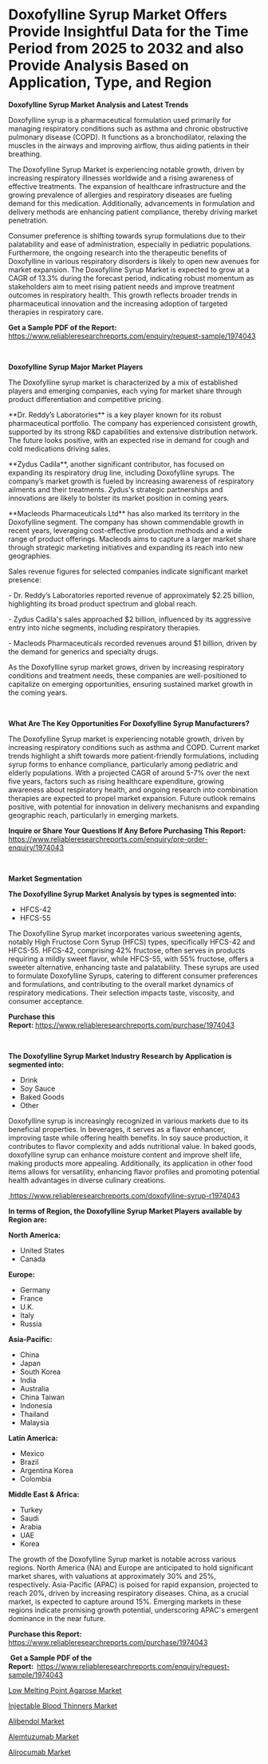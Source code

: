 <p><h1>Doxofylline Syrup Market Offers Provide Insightful Data for the Time Period from 2025 to 2032 and also Provide Analysis Based on Application, Type, and Region</h1></p><p><strong>Doxofylline Syrup Market Analysis and Latest Trends</strong></p>
<p><p>Doxofylline syrup is a pharmaceutical formulation used primarily for managing respiratory conditions such as asthma and chronic obstructive pulmonary disease (COPD). It functions as a bronchodilator, relaxing the muscles in the airways and improving airflow, thus aiding patients in their breathing.</p><p>The Doxofylline Syrup Market is experiencing notable growth, driven by increasing respiratory illnesses worldwide and a rising awareness of effective treatments. The expansion of healthcare infrastructure and the growing prevalence of allergies and respiratory diseases are fueling demand for this medication. Additionally, advancements in formulation and delivery methods are enhancing patient compliance, thereby driving market penetration.</p><p>Consumer preference is shifting towards syrup formulations due to their palatability and ease of administration, especially in pediatric populations. Furthermore, the ongoing research into the therapeutic benefits of Doxofylline in various respiratory disorders is likely to open new avenues for market expansion. The Doxofylline Syrup Market is expected to grow at a CAGR of 13.3% during the forecast period, indicating robust momentum as stakeholders aim to meet rising patient needs and improve treatment outcomes in respiratory health. This growth reflects broader trends in pharmaceutical innovation and the increasing adoption of targeted therapies in respiratory care.</p></p>
<p><strong>Get a Sample PDF of the Report:&nbsp;</strong> <a href="https://www.reliableresearchreports.com/enquiry/request-sample/1974043?utm_campaign=37&utm_medium=2&utm_source=Github&utm_content=ia&utm_term=08032025&utm_id=doxofylline-syrup">https://www.reliableresearchreports.com/enquiry/request-sample/1974043</a></p>
<p>&nbsp;</p>
<p><strong>Doxofylline Syrup Major Market Players</strong></p>
<p><p>The Doxofylline syrup market is characterized by a mix of established players and emerging companies, each vying for market share through product differentiation and competitive pricing. </p><p>**Dr. Reddy’s Laboratories** is a key player known for its robust pharmaceutical portfolio. The company has experienced consistent growth, supported by its strong R&D capabilities and extensive distribution network. The future looks positive, with an expected rise in demand for cough and cold medications driving sales.</p><p>**Zydus Cadila**, another significant contributor, has focused on expanding its respiratory drug line, including Doxofylline syrups. The company’s market growth is fueled by increasing awareness of respiratory ailments and their treatments. Zydus's strategic partnerships and innovations are likely to bolster its market position in coming years.</p><p>**Macleods Pharmaceuticals Ltd** has also marked its territory in the Doxofylline segment. The company has shown commendable growth in recent years, leveraging cost-effective production methods and a wide range of product offerings. Macleods aims to capture a larger market share through strategic marketing initiatives and expanding its reach into new geographies.</p><p>Sales revenue figures for selected companies indicate significant market presence: </p><p>- Dr. Reddy’s Laboratories reported revenue of approximately $2.25 billion, highlighting its broad product spectrum and global reach.</p><p>- Zydus Cadila's sales approached $2 billion, influenced by its aggressive entry into niche segments, including respiratory therapies.</p><p>- Macleods Pharmaceuticals recorded revenues around $1 billion, driven by the demand for generics and specialty drugs.</p><p>As the Doxofylline syrup market grows, driven by increasing respiratory conditions and treatment needs, these companies are well-positioned to capitalize on emerging opportunities, ensuring sustained market growth in the coming years.</p></p>
<p>&nbsp;</p>
<p><strong>What Are The Key Opportunities For Doxofylline Syrup Manufacturers?</strong></p>
<p><p>The Doxofylline Syrup market is experiencing notable growth, driven by increasing respiratory conditions such as asthma and COPD. Current market trends highlight a shift towards more patient-friendly formulations, including syrup forms to enhance compliance, particularly among pediatric and elderly populations. With a projected CAGR of around 5-7% over the next five years, factors such as rising healthcare expenditure, growing awareness about respiratory health, and ongoing research into combination therapies are expected to propel market expansion. Future outlook remains positive, with potential for innovation in delivery mechanisms and expanding geographic reach, particularly in emerging markets.</p></p>
<p><strong>Inquire or Share Your Questions If Any Before Purchasing This Report:</strong> <a href="https://www.reliableresearchreports.com/enquiry/pre-order-enquiry/1974043?utm_campaign=37&utm_medium=2&utm_source=Github&utm_content=ia&utm_term=08032025&utm_id=doxofylline-syrup">https://www.reliableresearchreports.com/enquiry/pre-order-enquiry/1974043</a></p>
<p>&nbsp;</p>
<p><strong>Market Segmentation</strong></p>
<p><strong>The Doxofylline Syrup Market Analysis by types is segmented into:</strong></p>
<p><ul><li>HFCS-42</li><li>HFCS-55</li></ul></p>
<p><p>The Doxofylline Syrup market incorporates various sweetening agents, notably High Fructose Corn Syrup (HFCS) types, specifically HFCS-42 and HFCS-55. HFCS-42, comprising 42% fructose, often serves in products requiring a mildly sweet flavor, while HFCS-55, with 55% fructose, offers a sweeter alternative, enhancing taste and palatability. These syrups are used to formulate Doxofylline Syrups, catering to different consumer preferences and formulations, and contributing to the overall market dynamics of respiratory medications. Their selection impacts taste, viscosity, and consumer acceptance.</p></p>
<p><strong>Purchase this Report:&nbsp;</strong><a href="https://www.reliableresearchreports.com/purchase/1974043?utm_campaign=37&utm_medium=2&utm_source=Github&utm_content=ia&utm_term=08032025&utm_id=doxofylline-syrup">https://www.reliableresearchreports.com/purchase/1974043</a></p>
<p>&nbsp;</p>
<p><strong>The Doxofylline Syrup Market Industry Research by Application is segmented into:</strong></p>
<p><ul><li>Drink</li><li>Soy Sauce</li><li>Baked Goods</li><li>Other</li></ul></p>
<p><p>Doxofylline syrup is increasingly recognized in various markets due to its beneficial properties. In beverages, it serves as a flavor enhancer, improving taste while offering health benefits. In soy sauce production, it contributes to flavor complexity and adds nutritional value. In baked goods, doxofylline syrup can enhance moisture content and improve shelf life, making products more appealing. Additionally, its application in other food items allows for versatility, enhancing flavor profiles and promoting potential health advantages in diverse culinary creations.</p></p>
<p><a href="https://www.reliableresearchreports.com/doxofylline-syrup-r1974043?utm_campaign=37&utm_medium=2&utm_source=Github&utm_content=ia&utm_term=08032025&utm_id=doxofylline-syrup">&nbsp;https://www.reliableresearchreports.com/doxofylline-syrup-r1974043</a></p>
<p><strong>In terms of Region, the Doxofylline Syrup Market Players available by Region are:</strong></p>
<p>
    <p> <strong> North America: </strong>
        <ul>
            <li>United States</li>
            <li>Canada</li>
        </ul>
        </p> 
    <p> <strong> Europe: </strong>
        <ul>
            <li>Germany</li>
            <li>France</li>
            <li>U.K.</li>
            <li>Italy</li>
            <li>Russia</li>
        </ul>
        </p> 
    <p> <strong> Asia-Pacific: </strong>
        <ul>
            <li>China</li>
            <li>Japan</li>
            <li>South Korea</li>
            <li>India</li>
            <li>Australia</li>
            <li>China Taiwan</li>
            <li>Indonesia</li>
            <li>Thailand</li>
            <li>Malaysia</li>
        </ul>
        </p> 
    <p> <strong> Latin America: </strong>
        <ul>
            <li>Mexico</li>
            <li>Brazil</li>
            <li>Argentina Korea</li>
            <li>Colombia</li>
        </ul>
        </p> 
    <p> <strong> Middle East & Africa: </strong>
        <ul>
            <li>Turkey</li>
            <li>Saudi</li>
            <li>Arabia</li>
            <li>UAE</li>
            <li>Korea</li>
        </ul>
    </p>
    </p>
<p><p>The growth of the Doxofylline Syrup market is notable across various regions. North America (NA) and Europe are anticipated to hold significant market shares, with valuations at approximately 30% and 25%, respectively. Asia-Pacific (APAC) is poised for rapid expansion, projected to reach 20%, driven by increasing respiratory diseases. China, as a crucial market, is expected to capture around 15%. Emerging markets in these regions indicate promising growth potential, underscoring APAC's emergent dominance in the near future.</p></p>
<p><strong>Purchase this Report: </strong><a href="https://www.reliableresearchreports.com/purchase/1974043?utm_campaign=37&utm_medium=2&utm_source=Github&utm_content=ia&utm_term=08032025&utm_id=doxofylline-syrup">https://www.reliableresearchreports.com/purchase/1974043</a></p>
<p>&nbsp;<strong>Get a Sample PDF of the Report:&nbsp;&nbsp;</strong><a href="https://www.reliableresearchreports.com/enquiry/request-sample/1974043?utm_campaign=37&utm_medium=2&utm_source=Github&utm_content=ia&utm_term=08032025&utm_id=doxofylline-syrup">https://www.reliableresearchreports.com/enquiry/request-sample/1974043</a></p>
<p><strong></strong></p>
<p><p><a href="https://github.com/molayrabeta/Market-Research-Report-List-1/blob/main/low-melting-point-agarose-market.md?utm_campaign=37&utm_medium=2&utm_source=Github&utm_content=ia&utm_term=08032025&utm_id=doxofylline-syrup">Low Melting Point Agarose Market</a></p><p><a href="https://github.com/koopalujale2/Market-Research-Report-List-1/blob/main/injectable-blood-thinners-market.md?utm_campaign=37&utm_medium=2&utm_source=Github&utm_content=ia&utm_term=08032025&utm_id=doxofylline-syrup">Injectable Blood Thinners Market</a></p><p><a href="https://github.com/dukawashviro/Market-Research-Report-List-1/blob/main/alibendol-market.md?utm_campaign=37&utm_medium=2&utm_source=Github&utm_content=ia&utm_term=08032025&utm_id=doxofylline-syrup">Alibendol Market</a></p><p><a href="https://github.com/timayuethem/Market-Research-Report-List-1/blob/main/alemtuzumab-market.md?utm_campaign=37&utm_medium=2&utm_source=Github&utm_content=ia&utm_term=08032025&utm_id=doxofylline-syrup">Alemtuzumab Market</a></p><p><a href="https://github.com/rembaentin6f/Market-Research-Report-List-1/blob/main/alirocumab-market.md?utm_campaign=37&utm_medium=2&utm_source=Github&utm_content=ia&utm_term=08032025&utm_id=doxofylline-syrup">Alirocumab Market</a></p></p>
